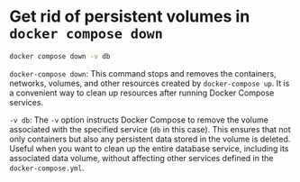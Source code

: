 # Get rid of persistent volumes in `docker compose down`

```sh
docker compose down -v db
```

`docker-compose down`: This command stops and removes the containers, networks, volumes, and other resources created by `docker-compose up`. It is a convenient way to clean up resources after running Docker Compose services.

`-v db`: The `-v` option instructs Docker Compose to remove the volume associated with the specified service (`db` in this case). This ensures that not only containers but also any persistent data stored in the volume is deleted. Useful when you want to clean up the entire database service, including its associated data volume, without affecting other services defined in the `docker-compose.yml`.
